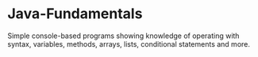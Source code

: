 # Java-Fundamentals
Simple console-based programs showing knowledge of operating with syntax, variables, methods, arrays, lists, conditional statements and more.
